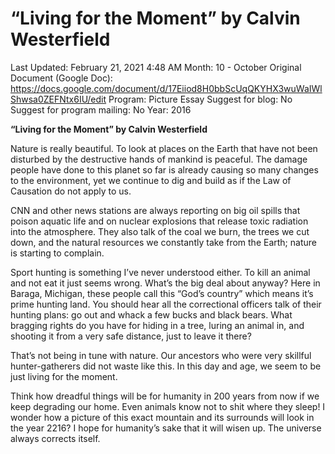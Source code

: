 # “Living for the Moment” by Calvin Westerfield

Last Updated: February 21, 2021 4:48 AM
Month: 10 - October
Original Document (Google Doc): https://docs.google.com/document/d/17Eiiod8H0bbScUqQKYHX3wuWaIWlShwsa0ZEFNtx6IU/edit
Program: Picture Essay
Suggest for blog: No
Suggest for program mailing: No
Year: 2016

**“Living for the Moment” by Calvin Westerfield**

Nature is really beautiful. To look at places on the Earth that have not been disturbed by the destructive hands of mankind is peaceful. The damage people have done to this planet so far is already causing so many changes to the environment, yet we continue to dig and build as if the Law of Causation do not apply to us.

CNN and other news stations are always reporting on big oil spills that poison aquatic life and on nuclear explosions that release toxic radiation into the atmosphere. They also talk of the coal we burn, the trees we cut down, and the natural resources we constantly take from the Earth; nature is starting to complain.

Sport hunting is something I’ve never understood either. To kill an animal and not eat it just seems wrong. What’s the big deal about anyway? Here in Baraga, Michigan, these people call this “God’s country” which means it’s prime hunting land. You should hear all the correctional officers talk of their hunting plans: go out and whack a few bucks and black bears. What bragging rights do you have for hiding in a tree, luring an animal in, and shooting it from a very safe distance, just to leave it there?

That’s not being in tune with nature. Our ancestors who were very skillful hunter-gatherers did not waste like this. In this day and age, we seem to be just living for the moment.

Think how dreadful things will be for humanity in 200 years from now if we keep degrading our home. Even animals know not to shit where they sleep! I wonder how a picture of this exact mountain and its surrounds will look in the year 2216? I hope for humanity’s sake that it will wisen up. The universe always corrects itself.